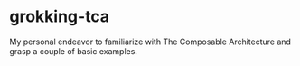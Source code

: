 # grokking-tca
My personal endeavor to familiarize with The Composable Architecture and grasp a couple of basic examples.
